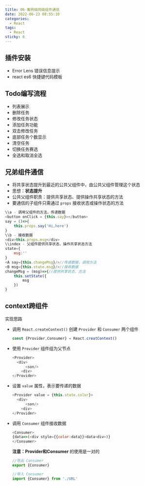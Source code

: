 ```yaml
---
title: 06-案例级同级组件通信
date: 2022-06-23 08:55:10
categories:
  - React
tags:
  - React
sticky: 6
---
```

## 插件安装

- Error Lens 错误信息提示
- react es6 快捷键代码模板



## Todo编写流程

- 列表展示
- 删除任务
- 修改任务状态
- 添加任务功能
- 双击修改任务
- 底部任务个数显示
- 清空任务
- 切换任务赛选
- 全选和取消全选

## 兄弟组件通信

- 将共享状态提升到最近的公共父组件中，由公共父组件管理这个状态
- 思想：**状态提升**
- 公共父组件职责：提供共享状态、提供操作共享状态的方法
- 要通信的子组件只需通过 `props` 接收状态或操作状态的方法

```js
\\a - 调用父组件的方法，传递数据
<button onClick = {this.say}></button>
say = ()=>{
    this.props.say('Hi,here')
}
\\b - 接收数据
<div>this.props.msg</div>
\\index - 父组件提供共享状态、操作共享状态方法
state={
    msg:''
}
<A say={this.changeMsg}/>//传递数据，调用方法
<B msg={this.state.msg}/>//接收数据
changeMsg = (msg)=>{//提供共享状态、方法
    this.setState({
        msg
    })
}
```

## context跨组件

实现思路

- 调用 `React.createContext()` 创建 `Provider` 和 `Consumer` 两个组件

  ```js
  const {Provider,Consumer} = React.creatContext()
  ```
  
- 使用 `Provider` 组件组为父节点

  ```js
  <Provider>
  	<div>
      	<son/>
      <div>    
  </Provider>
  ```

- 设置 `value` 属性，表示要传递的数据

  ```js
  <Provider value = {this.state.color}>
  	<div>
      	<son/>
      <div>    
  </Provider>
  ```

- 调用 `Consumer` 组件接收数据

  ```js
  <Consumer>  
  {data=>(<div style={{color:data}}>data<div>)}    
  </Consumer>
  ```

  **注意：Provider和Consumer** 的使用是一对的

  ```js
  //导出 Consumer 
  export {Consumer}
  ```

  

  ```js
  //导入 Consumer
  import {Consumer} from './URL'
  ```

  




  

  

  



































